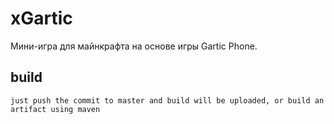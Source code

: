 # xGartic
Мини-игра для майнкрафта на основе игры Gartic Phone.

## build
```
just push the commit to master and build will be uploaded, or build an artifact using maven
```
